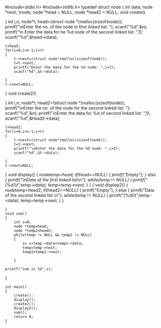 #include<stdio.h>
#include<stdlib.h>
typedef struct node
{
	int data;
	node *next;
}node;
node *head = NULL;
node *head2 = NULL;
void create()

{	int i,n;
	node*t;
	head=(struct node *)malloc(sizeof(node));	
	printf("\nEnter the no. of the node in first linked list: ");
	scanf("%d",&n);
	printf("\n Enter the data for he %d node of the second linked list: ",1);
	scanf("%d",&head->data);


	t=head;
	for(i=0;i<n-1;i++)
	{
		t->next=(struct node*)malloc(sizeof(node));
		t=t->next;
		printf("Enter the data for the %d node: ",i+2);
		scanf("%d",&t->data);
		
	}
	t->next=NULL;
	
}
void create2()

{	int i,n;
	node*t;
	head2=(struct node *)malloc(sizeof(node));	
	printf("\nEnter the no. of the node for the second  linked list: ");
	scanf("%d",&n);
	printf("\nEnter the data for %d of second linked list: ",1);
	scanf("%d",&head2->data);


	t=head2;
	for(i=0;i<n-1;i++)
	{
		t->next=(struct node*)malloc(sizeof(node));
		t=t->next;
		printf("\nEnter the data for the %d node: ",i+2);
		scanf("%d",&t->data);
		
	}
	t->next=NULL;
	
}
void display()
{
	node*temp=head;
	if(head==NULL)
	{
		printf("Empty");
	}
	else
	{
		printf("\nData of the first linked list\n");
		while(temp != NULL)
		{
			printf("[%d]\t",temp->data);
			temp=temp->next;
		}
	}
}
void display2()
{
	node*temp=head2;
	if(head2==NULL)
	{
		printf("Empty");
	}
	else
	{
		printf("Data of the second linked list \n");
		while(temp != NULL)
		{
			printf("[%d]\t",temp->data);
			temp=temp->next;
		}
	}
	
	}
	void sum()
	{
		int s=0;
		node *temp=head;
		node *temp2=head2;
		while(temp != NULL && temp2 != NULL)
		{
			s= s+temp->data+temp2->data;
			temp=temp->next;
			temp2=temp2->next;
			
		}
	
	printf("sum is %d",s);
}

	int main()
	{
		create();
		display();
		create2();
		display2();
		sum();
		return 0;
	}

